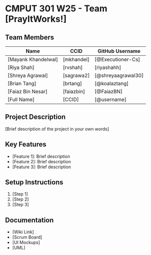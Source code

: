 # CMPUT 301 W25 - Team [PrayItWorks!]

## Team Members

| Name                | CCID       | GitHub Username |
|---------------------|------------| ------- |
| [Mayank Khandelwal] | [mkhandel] | [@Executioner-Cs]     |
| [Riya Shah]         | [rvshah]     | [riyashahh] |
| [Shreya Agrawal]    | [sagrawa2] | [@shreyaagrawal30] |
| [Brian Tang]        | [brtang]   | [@koalaztang] |
| [Faiaz Bin Nesar]   | [faiazbin] | [@FaiazBN] |
| [Full Name]         | [CCID]     | [@username] |

## Project Description

[Brief description of the project in your own words]

## Key Features

- [Feature 1]: Brief description
- [Feature 2]: Brief description
- [Feature 3]: Brief description

## Setup Instructions

1. [Step 1]
2. [Step 2]
3. [Step 3]

## Documentation

- [Wiki Link]
- [Scrum Board]
- [UI Mockups]
- [UML]
